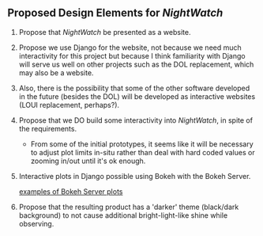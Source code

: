 ## Proposed Design Elements for *NightWatch*

1. Propose that *NightWatch* be presented as a website.
2. Propose we use Django for the website, not because we need much interactivity
   for this project but because I think familiarity with Django will serve us well on
   other projects such as the DOL replacement, which may also be a website.
3. Also, there is the possibility that some of the other software developed in the
   future (besides the DOL) will be developed as interactive websites (LOUI replacement, perhaps?).
4. Propose that we DO build some interactivity into *NightWatch*, in spite of the requirements.
   
   -  From some of the initial prototypes, it seems like it will be necessary
      to adjust plot limits in-situ rather than deal with hard coded values
      or zooming in/out until it's ok enough.

5. Interactive plots in Django possible using Bokeh with the Bokeh Server.

   [examples of Bokeh Server plots](https://bokeh.pydata.org/en/latest/docs/gallery.html)

6. Propose that the resulting product has a 'darker' theme (black/dark background) to
   not cause additional bright-light-like shine while observing.
